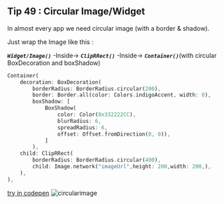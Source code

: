 ## Tip   49 : Circular Image/Widget

In almost every app we need circular image (with a border & shadow).

Just wrap the Image like this :  

___`Widget/Image()`___ -Inside-> ___`ClipRRect()`___ -Inside-> ___`Container()`___(with circular BoxDecoration and boxShadow)

```dart
Container(
    decoration: BoxDecoration(
        borderRadius: BorderRadius.circular(200),
        border: Border.all(color: Colors.indigoAccent, width: 8),
        boxShadow: [
            BoxShadow(
                color: Color(0x332222CC),
                blurRadius: 6,
                spreadRadius: 6,
                offset: Offset.fromDirection(0, 0)),
            ]
        ),
    child: ClipRRect(
        borderRadius: BorderRadius.circular(400),
        child: Image.network("imageUrl",height: 200,width: 200,),
    ),
),
```
[try in codepen](https://codepen.io/erluxman/pen/abvxvOz)
![circularimage](https://raw.githubusercontent.com/erluxman/awesomefluttertips/master/assets/49circularImage.png)


